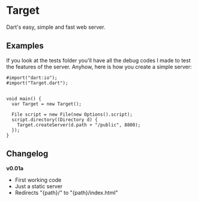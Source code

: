# Target

Dart's easy, simple and fast web server.


## Examples

If you look at the tests folder you'll have all the debug codes I made to test
the features of the server. Anyhow, here is how you create a simple server:

```
#import("dart:io");
#import("Target.dart");


void main() {
  var Target = new Target();
  
  File script = new File(new Options().script);
  script.directory((Directory d) {
    Target.createServer(d.path + "/public", 8800);
  });
}
```

## Changelog

**v0.01a**

  * First working code
  * Just a static server
  * Redirects "{path}/" to "{path}/index.html"